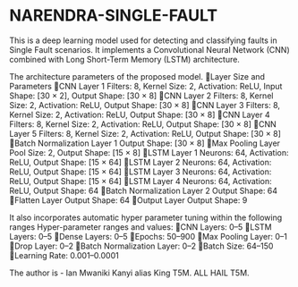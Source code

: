 # NARENDRA-SINGLE-FAULT
This is a deep learning model used for detecting and classifying faults in Single Fault scenarios.
It implements a Convolutional Neural Network (CNN) combined with Long Short-Term Memory (LSTM) architecture.

The architecture parameters of the proposed model.
    Layer Size and Parameters 
    CNN Layer 1 Filters: 8, Kernel Size: 2, Activation: ReLU, Input Shape: [30 × 2], Output Shape: [30 × 8] 
    CNN Layer 2 Filters: 8, Kernel Size: 2, Activation: ReLU, Output Shape: [30 × 8] 
    CNN Layer 3 Filters: 8, Kernel Size: 2, Activation: ReLU, Output Shape: [30 × 8] 
    CNN Layer 4 Filters: 8, Kernel Size: 2, Activation: ReLU, Output Shape: [30 × 8] 
    CNN Layer 5 Filters: 8, Kernel Size: 2, Activation: ReLU, Output Shape: [30 × 8] 
    Batch Normalization Layer 1 Output Shape: [30 × 8] 
    Max Pooling Layer Pool Size: 2, Output Shape: [15 × 8] 
    LSTM Layer 1 Neurons: 64, Activation: ReLU, Output Shape: [15 × 64] 
    LSTM Layer 2 Neurons: 64, Activation: ReLU, Output Shape: [15 × 64] 
    LSTM Layer 3 Neurons: 64, Activation: ReLU, Output Shape: [15 × 64] 
    LSTM Layer 4 Neurons: 64, Activation: ReLU, Output Shape: 64 
    Batch Normalization Layer 2 Output Shape: 64 
    Flatten Layer Output Shape: 64 
    Output Layer Output Shape: 9 


It also incorporates automatic hyper parameter tuning within the following ranges
Hyper-parameter ranges and values: 
    CNN Layers: 0–5 
    LSTM Layers: 0–5 
    Dense Layers: 0–5 
    Epochs: 50–900 
    Max Pooling Layer: 0–1 
    Drop Layer: 0–2 
    Batch Normalization Layer: 0–2 
    Batch Size: 64–150 
    Learning Rate: 0.001–0.0001

The author is - Ian Mwaniki Kanyi alias King T5M. ALL HAIL T5M.
